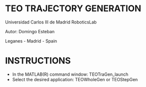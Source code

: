 TEO TRAJECTORY GENERATION
=========================

Universidad Carlos III de Madrid
RoboticsLab

Autor: Domingo Esteban

Leganes - Madrid - Spain


INSTRUCTIONS
============

- In the MATLAB(R) command window: TEOTraGen_launch
- Select the desired application: TEOWholeGen or TEOStepGen


